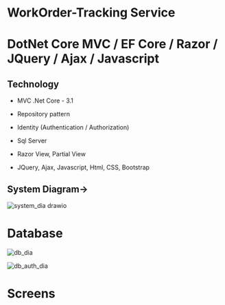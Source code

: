 # WorkOrder-Tracking Service

# DotNet Core MVC / EF Core / Razor / JQuery / Ajax / Javascript 

Technology
----------
- MVC .Net Core - 3.1

- Repository pattern

- Identity (Authentication / Authorization)

- Sql Server

- Razor View, Partial View

- JQuery, Ajax, Javascript, Html, CSS, Bootstrap


## System Diagram->
![system_dia drawio](https://user-images.githubusercontent.com/26190114/166812919-f6e47ac9-df2c-43b4-9e4a-8368d8459e36.png)


# Database
![db_dia](https://user-images.githubusercontent.com/26190114/166802303-b1a54a9b-656e-46d7-91a6-9df148a7947d.PNG)

![db_auth_dia](https://user-images.githubusercontent.com/26190114/166802666-e5b50a14-5ca7-4bfe-a55a-b1bc5909b890.PNG)

# Screens
